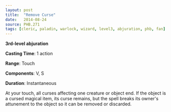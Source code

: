 ```yaml
---
layout: post
title:  "Remove Curse"
date:   2014-08-24
source: PHB.271
tags: [cleric, paladin, warlock, wizard, level3, abjuration, phb, fan]
---
```


**3rd-level abjuration**

**Casting Time**: 1 action

**Range**: Touch

**Components**: V, S

**Duration**: Instantaneous

At your touch, all curses affecting one creature or object end. If the object is a cursed magical item, its curse remains, but the spell breaks its owner's attunement to the object so it can be removed or discarded.
